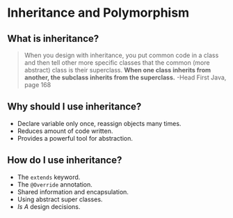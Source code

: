 # Inheritance and Polymorphism

## What is inheritance?

> When you design with inheritance, you put common code in a class
and then tell other more specific classes that the common (more abstract) 
class is their superclass.  **When one class inherits from another, 
the subclass inherits from the superclass.** 
> -Head First Java, page 168

## Why should I use inheritance?
- Declare variable only once, reassign objects many times. 
- Reduces amount of code written.
- Provides a powerful tool for abstraction.

## How do I use inheritance?
- The `extends` keyword.
- The `@Override` annotation.
- Shared information and encapsulation.
- Using abstract super classes.
- *Is A* design decisions.

